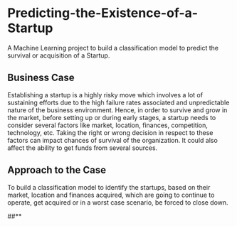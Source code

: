 # Predicting-the-Existence-of-a-Startup
A Machine Learning project to build a classification model to predict the survival or acquisition of a Startup.


## **Business Case**
Establishing a startup is a highly risky move which involves a lot of sustaining efforts due to the high failure rates associated and unpredictable nature of the business environment. Hence, in order to survive and grow in the market, before setting up or during early stages, a startup needs to consider several factors like market, location, finances, competition, technology, etc. Taking the right or wrong decision in respect to these factors can impact chances of survival of the organization. It could also affect the ability to get funds from several sources.

## **Approach to the Case**
To build a classification model to identify the startups, based on their market, location and finances acquired, which are going to continue to operate, get acquired or in a worst case scenario, be forced to close down.

##** 
